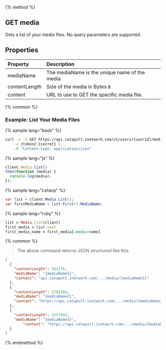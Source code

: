 {% method %}
## GET media
Gets a list of your media files. No query parameters are supported.

## Properties
| Property      | Description                                   |
|:--------------|:----------------------------------------------|
| mediaName     | The mediaName is the unique name of the media |
| contentLength | Size of the media in Bytes `B`                |
| content       | URL to use to GET the specific media file.    |

{% common %}
### Example: List Your Media Files


{% sample lang="bash" %}
```bash
curl -v -X GET https://api.catapult.inetwork.com/v1/users/{userId}/media \
	-u {token}:{secret} \
	-H "Content-type: application/json"
```

{% sample lang="js" %}
```js
client.Media.list()
then(function (media) {
  console.log(media);
});
```

{% sample lang="csharp" %}
```csharp
var list = client.Media.List();
var firstMediaName = list.First().MediaName;
```

{% sample lang="ruby" %}
```ruby
list = Media.list(client)
first_media = list.next
first_media_name = first_media[:media-name]
```

{% common %}

> The above command returns JSON structured like this:

```json
[
  {
    "contentLength": 561276,
    "mediaName": "{mediaName1}",
    "content": "api.catapult.inetwork.com/.../media/{mediaName1}"
  },
  {
    "contentLength": 2703360,
    "mediaName": "{mediaName2}",
    "content": "https://api.catapult.inetwork.com/.../media/{mediaName2}"
  },
  {
    "contentLength": 2257901,
    "mediaName": "{mediaName3}",
        "content": "https://api.catapult.inetwork.com/.../media/{mediaName3}"
  }
]
```
{% endmethod %}
